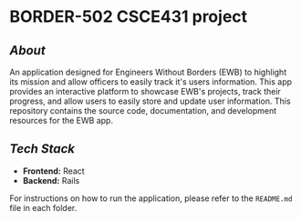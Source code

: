 # BORDER-502 CSCE431 project

## _About_

An application designed for Engineers Without Borders (EWB) to highlight its mission and allow officers to easily track it's users information. This app provides an interactive platform to showcase EWB's projects, track their progress, and allow users to easily store and update user information. This repository contains the source code, documentation, and development resources for the EWB app.

## _Tech Stack_

- **Frontend:** React
- **Backend:** Rails

For instructions on how to run the application, please refer to the `README.md` file in each folder.
